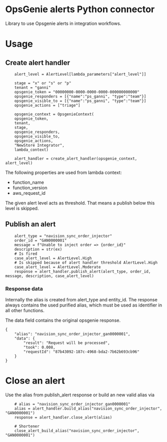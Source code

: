 # OpsGenie alerts Python connector
Library to use Opsgenie alerts in integration workflows.

# Usage
## Create alert handler

        alert_level = AlertLevel[lambda_parameters["alert_level"]]
        
        stage = "x" or "s" or "p"
        tenant = "ganni"
        opsgenie_token = "00000000-0000-0000-0000-000000000000"
        opsgenie_responders = [{"name":"ps_ganni", "type":"team"}]
        opsgenie_visible_to = [{"name":"ps_ganni", "type":"team"}]
        opsgenie_actions = ["triage"]

        opsgenie_context = OpsgenieContext(
        opsgenie_token,
        tenant,
        stage,
        opsgenie_responders,
        opsgenie_visible_to,
        opsgenie_actions,
        "NewStore Integrator",
        lambda_context)

        alert_handler = create_alert_handler(opsgenie_context, alert_level)
        
The following properties are used from lambda context:
- function_name
- function_version
- aws_request_id

The given alert level acts as threshold. That means a publish below this level is skipped.

## Publish an alert

        alert_type = "navision_sync_order_injector"
        order_id = "GAN0000001"
        message = f"Unable to inject order => {order_id}"
        description = str(ex)
        # Is fired
        case_alert_level = AlertLevel.High
        # Is skipped because of alert handler threshold AlertLevel.High
        case_alert_level = AlertLevel.Moderate
        response = alert_handler.publish_alert(alert_type, order_id, message, description, case_alert_level)

### Response data

Internally the alias is created from alert_type and entity_id. The response always contains the used purified alias, which must be used as identifier in all other functions.

The data field contains the original opsgenie response.

    {
        "alias": "navision_sync_order_injector_gan0000001",
        "data": {
            "result": "Request will be processed",
            "took": 0.008,
            "requestId": "87b43092-187c-4968-bda2-7b62b693cb96"
        }
    }

# Close an alert

Use the alias from publish_alert response or build an new valid alias via

        # alias = "navision_sync_order_injector_gan0000001"
        alias = alert_handler.build_alias("navision_sync_order_injector", "GAN0000001")
        response = alert_handler.close_alert(alias)

        # Shortener
        close_alert_build_alias("navision_sync_order_injector", "GAN0000001")



